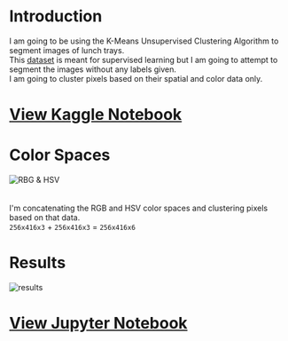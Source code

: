 # Introduction
I am going to be using the K-Means Unsupervised Clustering Algorithm to segment images of lunch trays. <br/> This [dataset](https://www.kaggle.com/thezaza102/tray-food-segmentation) is meant for supervised learning but I am going to attempt to segment the images without any labels given. <br/>
I am going to cluster pixels based on their spatial and color data only.

# [View Kaggle Notebook](https://www.kaggle.com/function9/k-means-unsupervised-image-segmentation)

# Color Spaces
![RBG & HSV](https://miro.medium.com/max/1700/1*W30TLUP9avQwyyLfwu7WYA.jpeg)
<br/>
<br/>
<br/>
I'm concatenating the RGB and HSV color spaces and clustering pixels based on that data. <br/> `256x416x3` + `256x416x3` = `256x416x6`

# Results
![results](https://raw.githubusercontent.com/vee-upatising/K-Means-Image-Segmentation/master/results.png)

# [View Jupyter Notebook](https://nbviewer.jupyter.org/github/vee-upatising/K-Means-Image-Segmentation/blob/master/Tray.ipynb)

